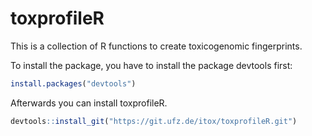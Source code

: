 # toxprofileR

This is a collection of R functions to create toxicogenomic fingerprints.

To install the package, you have to install the package devtools first:

```r
install.packages("devtools")
```

Afterwards you can install toxprofileR.

```r
devtools::install_git("https://git.ufz.de/itox/toxprofileR.git")
```
